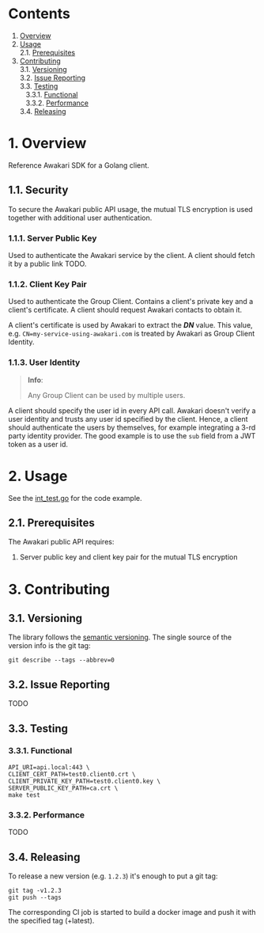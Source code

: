 # Contents

1. [Overview](#1-overview)<br/>
2. [Usage](#2-usage)<br/>
   2.1. [Prerequisites](#21-prerequisites)<br/>
3. [Contributing](#6-contributing)<br/>
   3.1. [Versioning](#31-versioning)<br/>
   3.2. [Issue Reporting](#32-issue-reporting)<br/>
   3.3. [Testing](#33-testing)<br/>
   &nbsp;&nbsp;&nbsp;3.3.1. [Functional](#331-functional)<br/>
   &nbsp;&nbsp;&nbsp;3.3.2. [Performance](#332-performance)<br/>
   3.4. [Releasing](#34-releasing)<br/>

# 1. Overview

Reference Awakari SDK for a Golang client.

## 1.1. Security

To secure the Awakari public API usage, the mutual TLS encryption is used together with additional user authentication.

### 1.1.1. Server Public Key

Used to authenticate the Awakari service by the client. A client should fetch it by a public link TODO.

### 1.1.2. Client Key Pair

Used to authenticate the Group Client. Contains a client's private key and a client's certificate. A client should 
request Awakari contacts to obtain it. 

A client's certificate is used by Awakari to extract the ***DN*** value. This value, e.g. 
`CN=my-service-using-awakari.com` is treated by Awakari as Group Client Identity.

### 1.1.3. User Identity

> **Info**:
> 
> Any Group Client can be used by multiple users.

A client should specify the user id in every API call. Awakari doesn't verify a user identity and trusts any user id 
specified by the client. Hence, a client should authenticate the users by themselves, for example integrating a 3-rd 
party identity provider. The good example is to use the `sub` field from a JWT token as a user id.

# 2. Usage

See the [int_test.go](int_test.go) for the code example.

## 2.1. Prerequisites

The Awakari public API requires:
1. Server public key and client key pair for the mutual TLS encryption

# 3. Contributing

## 3.1. Versioning

The library follows the [semantic versioning](http://semver.org/).
The single source of the version info is the git tag:
```shell
git describe --tags --abbrev=0
```

## 3.2. Issue Reporting

TODO

## 3.3. Testing

### 3.3.1. Functional

```shell
API_URI=api.local:443 \
CLIENT_CERT_PATH=test0.client0.crt \
CLIENT_PRIVATE_KEY_PATH=test0.client0.key \
SERVER_PUBLIC_KEY_PATH=ca.crt \
make test
```

### 3.3.2. Performance

TODO

## 3.4. Releasing

To release a new version (e.g. `1.2.3`) it's enough to put a git tag:
```shell
git tag -v1.2.3
git push --tags
```

The corresponding CI job is started to build a docker image and push it with the specified tag (+latest).
